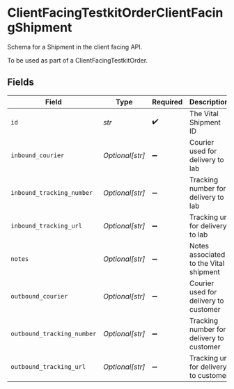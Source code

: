 # ClientFacingTestkitOrderClientFacingShipment

Schema for a Shipment in the client facing API.

To be used as part of a ClientFacingTestkitOrder.


## Fields

| Field                                    | Type                                     | Required                                 | Description                              |
| ---------------------------------------- | ---------------------------------------- | ---------------------------------------- | ---------------------------------------- |
| `id`                                     | *str*                                    | :heavy_check_mark:                       | The Vital Shipment ID                    |
| `inbound_courier`                        | *Optional[str]*                          | :heavy_minus_sign:                       | Courier used for delivery to lab         |
| `inbound_tracking_number`                | *Optional[str]*                          | :heavy_minus_sign:                       | Tracking number for delivery to lab      |
| `inbound_tracking_url`                   | *Optional[str]*                          | :heavy_minus_sign:                       | Tracking url for delivery to lab         |
| `notes`                                  | *Optional[str]*                          | :heavy_minus_sign:                       | Notes associated to the Vital shipment   |
| `outbound_courier`                       | *Optional[str]*                          | :heavy_minus_sign:                       | Courier used for delivery to customer    |
| `outbound_tracking_number`               | *Optional[str]*                          | :heavy_minus_sign:                       | Tracking number for delivery to customer |
| `outbound_tracking_url`                  | *Optional[str]*                          | :heavy_minus_sign:                       | Tracking url for delivery to customer    |